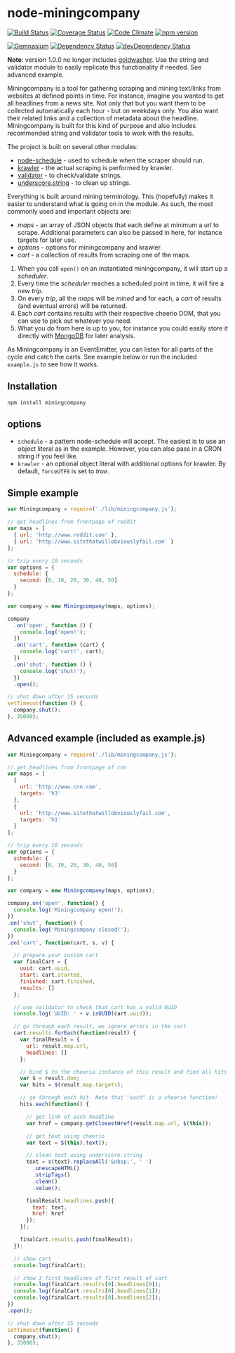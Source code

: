 node-miningcompany
==============
[![Build Status](http://img.shields.io/travis/alexlangberg/node-miningcompany.svg)](https://travis-ci.org/alexlangberg/node-miningcompany)
[![Coverage Status](http://img.shields.io/coveralls/alexlangberg/node-miningcompany.svg)](https://coveralls.io/r/alexlangberg/node-miningcompany?branch=master)
[![Code Climate](http://img.shields.io/codeclimate/github/alexlangberg/node-miningcompany.svg)](https://codeclimate.com/github/alexlangberg/node-miningcompany)
[![npm version](http://img.shields.io/npm/v/miningcompany.svg)](https://www.npmjs.org/package/miningcompany)

[![Gemnasium](http://img.shields.io/gemnasium/alexlangberg/node-miningcompany.svg)](https://gemnasium.com/alexlangberg/node-miningcompany)
[![Dependency Status](https://david-dm.org/alexlangberg/node-miningcompany.svg)](https://david-dm.org/alexlangberg/node-miningcompany)
[![devDependency Status](https://david-dm.org/alexlangberg/node-miningcompany/dev-status.svg)](https://david-dm.org/alexlangberg/node-miningcompany#info=devDependencies)

**Note**: version 1.0.0 no longer includes [goldwasher](https://www.npmjs.org/package/goldwasher). Use the string and validator module to easily replicate this functionality if needed. See advanced example.

Miningcompany is a tool for gathering scraping and mining text/links from websites at defined points in time. For instance, imagine you wanted to get all headlines from a news site. Not only that but you want them to be collected automatically each hour - but on weekdays only. You also want their related links and a collection of metadata about the headline. Miningcompany is built for this kind of purpose and also includes recommended string and validator tools to work with the results. 

The project is built on several other modules:
- [node-schedule](https://www.npmjs.org/package/node-schedule) - used to schedule when the scraper should run.
- [krawler](https://www.npmjs.org/package/krawler) - the actual scraping is performed by krawler.
- [validator](https://www.npmjs.org/package/validator) - to check/validate strings.
- [underscore.string](https://www.npmjs.org/package/underscore.string) - to clean up strings.

Everything is built around mining terminology. This (hopefully) makes it easier to understand what is going on in the module. As such, the most commonly used and important objects are:

- *maps* - an array of JSON objects that each define at minimum a url to scrape. Additional parameters can also be passed in here, for instance targets for later use.
- *options* - options for miningcompany and krawler.
- *cart* - a collection of results from scraping one of the maps.

1. When you call ```open()``` on an instantiated miningcompany, it will start up a *scheduler*. 
2. Every time the *scheduler* reaches a scheduled point in time, it will fire a new *trip*. 
3. On every *trip*, all the *maps* will be *mined* and for each, a *cart* of results (and eventual errors) will be returned. 
4. Each *cart* contains results with their respective cheerio DOM, that you can use to pick out whatever you need. 
5. What you do from here is up to you, for instance you could easily store it directly with [MongoDB](https://www.npmjs.org/package/mongodb) for later analysis.

As Miningcompany is an EventEmitter, you can listen for all parts of the cycle and catch the carts. See example below or run the included ```example.js``` to see how it works.

## Installation
```
npm install miningcompany
```

## options
- ```schedule``` - a pattern node-schedule will accept. The easiest is to use an object literal as in the example. However, you can also pass in a CRON string if you feel like.
- ```krawler``` - an optional object literal with additional options for krawler. By default, ```forceUTF8``` is set to *true*. 


## Simple example
```javascript
var Miningcompany = require('./lib/miningcompany.js');

// get headlines from frontpage of reddit
var maps = [
  { url: 'http://www.reddit.com' },
  { url: 'http://www.sitethatwillobviouslyfail.com' }
];

// trip every 10 seconds
var options = {
  schedule: {
    second: [0, 10, 20, 30, 40, 50]
  }
};

var company = new Miningcompany(maps, options);

company
  .on('open', function () {
    console.log('open!');
  })
  .on('cart', function (cart) {
    console.log('cart!', cart);
  })
  .on('shut', function () {
    console.log('shut!');
  })
  .open();

// shut down after 35 seconds
setTimeout(function () {
  company.shut();
}, 35000);
```

## Advanced example (included as example.js)
```javascript
var Miningcompany = require('./lib/miningcompany.js');

// get headlines from frontpage of cnn
var maps = [
  {
    url: 'http://www.cnn.com',
    targets: 'h3'
  },
  {
    url: 'http://www.sitethatwillobviouslyfail.com',
    targets: 'h1'
  }
];

// trip every 10 seconds
var options = {
  schedule: {
    second: [0, 10, 20, 30, 40, 50]
  }
};

var company = new Miningcompany(maps, options);

company.on('open', function() {
  console.log('Miningcompany open!');
})
.on('shut', function() {
  console.log('Miningcompany closed!');
})
.on('cart', function(cart, s, v) {

  // prepare your custom cart
  var finalCart = {
    uuid: cart.uuid,
    start: cart.started,
    finished: cart.finished,
    results: []
  };

  // use validator to check that cart has a valid UUID
  console.log('UUID: ' + v.isUUID(cart.uuid));

  // go through each result, we ignore errors in the cart
  cart.results.forEach(function(result) {
    var finalResult = {
      url: result.map.url,
      headlines: []
    };

    // bind $ to the cheerio instance of this result and find all hits
    var $ = result.dom;
    var hits = $(result.map.targets);

    // go through each hit. Note that "each" is a cheerio function!
    hits.each(function() {

      // get link of each headline
      var href = company.getClosestHref(result.map.url, $(this));

      // get text using cheerio
      var text = $(this).text();

      // clean text using underscore.string
      text = s(text).replaceAll('&nbsp;', ' ')
        .unescapeHTML()
        .stripTags()
        .clean()
        .value();

      finalResult.headlines.push({
        text: text,
        href: href
      });
    });

    finalCart.results.push(finalResult);
  });

  // show cart
  console.log(finalCart);

  // show 3 first headlines of first result of cart
  console.log(finalCart.results[0].headlines[0]);
  console.log(finalCart.results[0].headlines[1]);
  console.log(finalCart.results[0].headlines[2]);
})
.open();

// shut down after 35 seconds
setTimeout(function() {
  company.shut();
}, 35000);
```